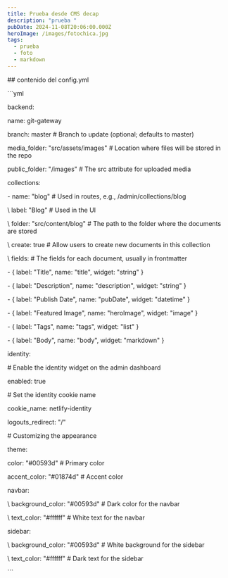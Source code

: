 ```yaml
---
title: Prueba desde CMS decap
description: "prueba "
pubDate: 2024-11-08T20:06:00.000Z
heroImage: /images/fotochica.jpg
tags:
  - prueba
  - foto
  - markdown
---
```

\## contenido del config.yml

\`\``yml

backend:

  name: git-gateway

  branch: master # Branch to update (optional; defaults to master)

media_folder: "src/assets/images" # Location where files will be stored in the repo

public_folder: "/images" # The src attribute for uploaded media

collections:

\- name: "blog" # Used in routes, e.g., /admin/collections/blog

\    label: "Blog" # Used in the UI

\    folder: "src/content/blog" # The path to the folder where the documents are stored

\    create: true # Allow users to create new documents in this collection

\    fields: # The fields for each document, usually in frontmatter

\- { label: "Title", name: "title", widget: "string" }

\- { label: "Description", name: "description", widget: "string" }

\- { label: "Publish Date", name: "pubDate", widget: "datetime" }

\- { label: "Featured Image", name: "heroImage", widget: "image" }

\- { label: "Tags", name: "tags", widget: "list" }

\- { label: "Body", name: "body", widget: "markdown" }

identity:

\# Enable the identity widget on the admin dashboard

  enabled: true

\# Set the identity cookie name

  cookie_name: netlify-identity

  logouts_redirect: "/"

\# Customizing the appearance

theme:

  color: "#00593d" # Primary color

  accent_color: "#01874d" # Accent color

  navbar:

\    background_color: "#00593d" # Dark color for the navbar

\    text_color: "#ffffff" # White text for the navbar

  sidebar:

\    background_color: "#00593d" # White background for the sidebar

\    text_color: "#ffffff" # Dark text for the sidebar

\`\``
